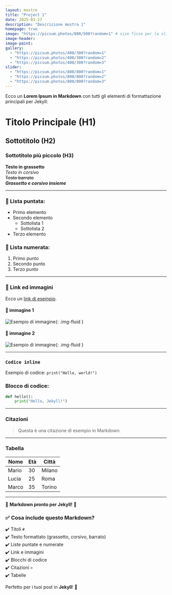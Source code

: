 ```yaml
---
layout: mostre
title: "Project 1"
date: 2025-03-27
description: "Descrizione mostra 1"
homepage: true
image: "https://picsum.photos/800/500?random=1" # size fissa per la slider hompage 800x500px (1296x810 sul mio desktop)
image-header:
image-paint:
gallery:
  - "https://picsum.photos/400/300?random=1"
  - "https://picsum.photos/400/300?random=2"
  - "https://picsum.photos/400/300?random=3"
slider:
  - "https://picsum.photos/800/800?random=1"
  - "https://picsum.photos/800/800?random=2"
  - "https://picsum.photos/800/800?random=3"
---
```


Ecco un **Lorem Ipsum in Markdown** con tutti gli elementi di formattazione principali per Jekyll:  


# Titolo Principale (H1)

## Sottotitolo (H2)

### Sottotitolo più piccolo (H3)

**Testo in grassetto**  
*Testo in corsivo*  
~~Testo barrato~~  
**_Grassetto e corsivo insieme_**

---

### 📌 Lista puntata:
- Primo elemento  
- Secondo elemento  
  - Sottolista 1  
  - Sottolista 2  
- Terzo elemento  

### 🔢 Lista numerata:
1. Primo punto  
2. Secondo punto  
3. Terzo punto  

---

### 🔗 Link ed immagini  
Ecco un [link di esempio](https://example.com).  

#### 🔗 immagine 1

![Esempio di immagine](https://picsum.photos/800/400?random=1 "Testo alternativo"){: .img-fluid }

#### 🔗 immagine 2

![Esempio di immagine](https://picsum.photos/800/800?random=2){: .img-fluid }

---

### `Codice inline`
Esempio di codice: `print("Hello, world!")`

### Blocco di codice:
```python
def hello():
    print("Hello, Jekyll!")
```

---

### Citazioni
> Questa è una citazione di esempio in Markdown.

---

### Tabella

| Nome  | Età | Città  |
|-------|-----|--------|
| Mario |  30 | Milano |
| Lucia |  25 | Roma   |
| Marco |  35 | Torino |


---

🎉 **Markdown pronto per Jekyll!** 🚀


### ✅ **Cosa include questo Markdown?**
✔️ Titoli `#`  
✔️ Testo formattato (grassetto, corsivo, barrato)  
✔️ Liste puntate e numerate  
✔️ Link e immagini  
✔️ Blocchi di codice  
✔️ Citazioni `>`  
✔️ Tabelle  

Perfetto per i tuoi post in **Jekyll**! 🚀
